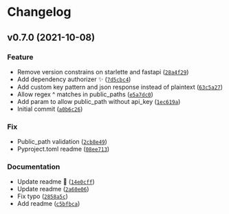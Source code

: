 # Changelog

<!--next-version-placeholder-->

## v0.7.0 (2021-10-08)
### Feature
* Remove version constrains on starlette and fastapi ([`28a4f29`](https://github.com/iwpnd/fastapi-key-auth/commit/28a4f292a596bce8fc451ff4adeb56364a1f0a9e))
* Add dependency authorizer ✨ ([`7d5cbc4`](https://github.com/iwpnd/fastapi-key-auth/commit/7d5cbc49cf05ffd883843e4a999d0b2d91b9968f))
* Add custom key pattern and json response instead of plaintext ([`63c5a27`](https://github.com/iwpnd/fastapi-key-auth/commit/63c5a276bbf6724005dc13b9ce4e4d2a32bca99a))
* Allow regex ^ matches in public_paths ([`e5a7dc0`](https://github.com/iwpnd/fastapi-key-auth/commit/e5a7dc0295ebe57fccadccbb362c20554fb598b4))
* Add param to allow public_path without api_key ([`1ec619a`](https://github.com/iwpnd/fastapi-key-auth/commit/1ec619a63faee51257651e59ce47717ad2271f26))
* Initial commit ([`a0b6c26`](https://github.com/iwpnd/fastapi-key-auth/commit/a0b6c269120082b39085d8b927640d9f12ac7ae6))

### Fix
* Public_path validation ([`2cb8e49`](https://github.com/iwpnd/fastapi-key-auth/commit/2cb8e49f61b3f0b1f56dadd311ae879158d05a6b))
* Pyproject.toml readme ([`08ee713`](https://github.com/iwpnd/fastapi-key-auth/commit/08ee7133d81f40a59817627bafce7cc2bf8a1b82))

### Documentation
* Update readme 📝 ([`14e0cff`](https://github.com/iwpnd/fastapi-key-auth/commit/14e0cff84b726711780e05bb3aa5983e357ddc6d))
* Update readme ([`2a60e06`](https://github.com/iwpnd/fastapi-key-auth/commit/2a60e06105b3ee312f22e226413242482799d8ec))
* Fix typo ([`2858a5c`](https://github.com/iwpnd/fastapi-key-auth/commit/2858a5cc37aaeca448708707ea777f8a6d10f880))
* Add readme ([`c5bfbca`](https://github.com/iwpnd/fastapi-key-auth/commit/c5bfbcaeb61fcc3b306b4aaab47610cd853d0135))
